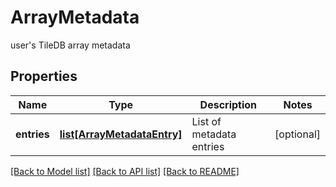 # ArrayMetadata

user's TileDB array metadata
## Properties
Name | Type | Description | Notes
------------ | ------------- | ------------- | -------------
**entries** | [**list[ArrayMetadataEntry]**](ArrayMetadataEntry.md) | List of metadata entries | [optional] 

[[Back to Model list]](../README.md#documentation-for-models) [[Back to API list]](../README.md#documentation-for-api-endpoints) [[Back to README]](../README.md)


